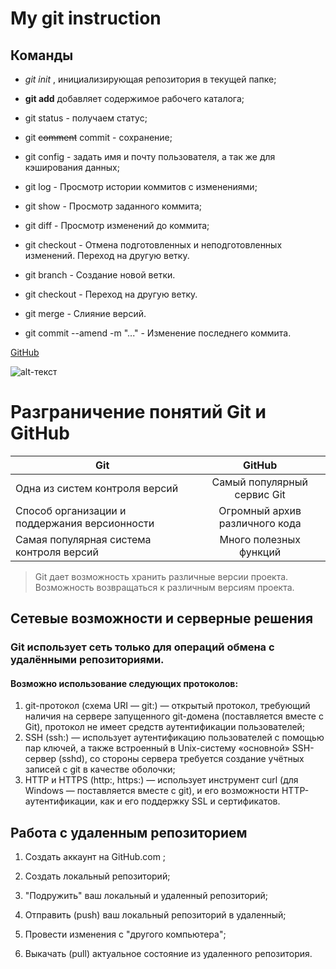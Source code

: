 # My git instruction

## Команды

* *git init* , инициализирующая репозитория в текущей папке;

* **git add** добавляет содержимое рабочего каталога;

* git status -  получаем статус;

* git ~~comment~~ commit - сохранение;

* git config - задать имя и почту пользователя, а так же для кэширования данных;

* git log - Просмотр истории коммитов с изменениями;

* git show - Просмотр заданного коммита;

* git diff - Просмотр изменений до коммита;

* git checkout - Отмена подготовленных и неподготовленных изменений. Переход на другую ветку.

* git branch - Создание новой ветки.

* git checkout - Переход на другую ветку.

* git merge - Слияние версий.

* git commit --amend -m "..." - Изменение последнего коммита.

[GitHub][def]

[def]: https://gb.ru/education

![alt-текст](айти.jpg "Git instruction")

# Разграничение понятий Git и GitHub

|         Git        |      GitHub    |
| ------------------ |:--------------:|
| Одна из систем контроля версий | Самый популярный сервис Git |
| Способ организации и поддержания версионности | Огромный архив различного кода|
| Самая популярная система контроля версий | Много полезных функций |

>Git дает возможность хранить различные версии проекта. Возможность возвращаться к различным версиям проекта.

## Сетевые возможности и серверные решения

### Git использует сеть только для операций обмена с удалёнными репозиториями.

#### Возможно использование следующих протоколов:

1. git-протокол (схема URI — git:) — открытый протокол, требующий наличия на сервере запущенного git-домена (поставляется вместе с Git), протокол не имеет средств аутентификации пользователей;
2. SSH (ssh:) — использует аутентификацию пользователей с помощью пар ключей, а также встроенный в Unix-систему «основной» SSH-сервер (sshd), со стороны сервера требуется создание учётных записей с git в качестве оболочки;
3. HTTP и HTTPS (http:, https:) — использует инструмент curl (для Windows — поставляется вместе с git), и его возможности HTTP-аутентификации, как и его поддержку SSL и сертификатов.

## Работа с удаленным репозиторием

1. Создать аккаунт на GitHub.com ;

2. Создать локальный репозиторий;

3. "Подружить" ваш локальный и удаленный репозиторий;

4. Отправить (push) ваш локальный репозиторий в удаленный;

5. Провести изменения с "другого компьютера";

6. Выкачать (pull) актуальное состояние из удаленного репозитория.
